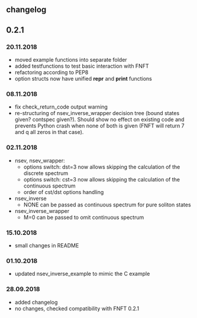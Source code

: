 ## changelog

## 0.2.1

### 20.11.2018
  * moved example functions into separate folder
  * added testfunctions to test basic interaction with FNFT
  * refactoring according to PEP8
  * option structs now have unified __repr__ and __print__ functions

### 08.11.2018
  * fix check_return_code output warning
  * re-structuring of nsev_inverse_wrapper decision tree (bound states given? contspec given?). 
    Should show no effect on existing code and prevents Python crash when none of both is given (FNFT will return 7 and q all zeros in that case).

### 02.11.2018
  * nsev, nsev_wrapper: 
    * options switch: dst=3 now allows skipping the calculation of the discrete spectrum
    * options switch: cst=3 now allows skipping the calculation of the continuous spectrum
    * order of cst/dst options handling
  * nsev_inverse
    * NONE can be passed as continuous spectrum for pure soliton states
  * nsev_inverse_wrapper
    * M=0 can be passed to omit continuous spectrum
    
### 15.10.2018
  * small changes in README

### 01.10.2018
  * updated nsev_inverse_example to mimic the C example

### 28.09.2018 
  * added changelog
  * no changes, checked compatibility with FNFT 0.2.1